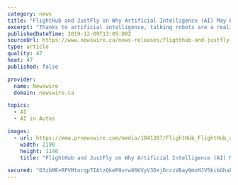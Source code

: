 ```yaml
---
category: news
title: "FlightHub and JustFly on Why Artificial Intelligence (AI) May Be the Future of Travel"
excerpt: "Thanks to artificial intelligence, talking robots are a reality. A driverless car is no longer an unattainable concept. Both examples merely scratch the tip of the technological iceberg. The benefits are impactful—improved customer service, business ..."
publishedDateTime: 2019-12-09T13:05:00Z
sourceUrl: https://www.newswire.ca/news-releases/flighthub-and-justfly-on-why-artificial-intelligence-ai-may-be-the-future-of-travel-897544805.html
type: article
quality: 47
heat: 47
published: false

provider:
  name: Newswire
  domain: newswire.ca

topics:
  - AI
  - AI in Autos

images:
  - url: https://mma.prnewswire.com/media/1041387/FlightHub_FlightHub_and_JustFly_on_Why_Artificial_Intelligence__.jpg?p=facebook
    width: 2190
    height: 1146
    title: "FlightHub and JustFly on Why Artificial Intelligence (AI) May Be the Future of Travel"

secured: "D3zbME+RPVMtorqp7IAtzQkeR9vrw86KVyV3D+jDcczVBay9mxMJV5kibGhakjl+s7U+9pVSHoPcKF7EdAX0Yggk9jvVlOtGzsszaUzJRg9x7IONRP9nDJDCFcDeBk7VNlaByBQkhaxyG53k8x2tWpzBh0WByiIpHvIFQT3THYvYuYy9kTHir9bDp9CHvdVteyfCY5sR8bhvpbaVwRQtrcWxpOPQiUGK6gp0ErCsLuZor9ChDpVXZeHaYrp5Oad8XR8doTsraWViz/UCMV955Q==;pXu3ISTSHqYFG6HueAoxRQ=="
---
```


